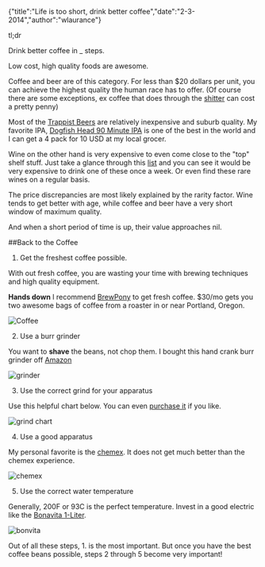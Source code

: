 {"title":"Life is too short, drink better coffee","date":"2-3-2014","author":"wlaurance"}

tl;dr

Drink better coffee in _ steps.

Low cost, high quality foods are awesome.

Coffee and beer are of this category. For less than $20 dollars per
unit, you can achieve the highest quality the human race has to offer.
(Of course there are some exceptions, ex coffee that does through the
[shitter](http://en.wikipedia.org/wiki/Kopi_Luwak#Price_and_availability) can cost
a pretty penny)

Most of the [Trappist Beers](http://en.wikipedia.org/wiki/Trappist_beer)
are relatively inexpensive and suburb quality. My favorite IPA, [Dogfish
Head 90 Minute IPA](http://beeradvocate.com/beer/profile/64/2093/) is
one of the best in the world and I can get a 4 pack for 10 USD at my
local grocer. 

Wine on the other hand is very expensive to even come close to the "top"
shelf stuff. Just take a glance through this [list](http://www.wine-searcher.com/most-expensive-wines) and you can see it would be very expensive to drink one of these once a week.
Or even find these rare wines on a regular basis.

The price discrepancies are most likely explained by the rarity factor.
Wine tends to get better with age, while coffee and
beer have a very short window of maximum quality.

And when a short period of time is up, their value approaches nil.

##Back to the Coffee

1. Get the freshest coffee possible.

With out fresh coffee, you are wasting your time with brewing
techniques and high quality equipment.

**Hands down** I recommend [BrewPony](http://brewpony.com/) to get fresh
coffee. $30/mo gets you two awesome bags of coffee from a roaster in or
near Portland, Oregon.

![Coffee](http://brewpony.com/wp-content/uploads/2014/01/ccc_coffee.jpg)

2. Use a burr grinder

You want to **shave** the beans, not chop them. I bought this hand crank
burr grinder off [Amazon](http://www.amazon.com/Hario-Coffee-Mill-Slim-Grinder/dp/B001804CLY/)

![grinder](/img/hand-burr-grinder.jpg)

3. Use the correct grind for your apparatus

Use this helpful chart below. You can even [purchase it](http://popchartlab.com/collections/prints/products/the-compendious-coffee-chart)
if you like.

![grind chart](/img/coffee-grind-poster.jpg)

4. Use a good apparatus

My personal favorite is the [chemex](http://www.chemexcoffeemaker.com/).
It does not get much better than the chemex experience. 

![chemex](/img/chemex-classic.jpg)

5. Use the correct water temperature 

Generally, 200F or 93C is the perfect temperature. Invest in a good
electric like the [Bonavita 1-Liter](http://www.amazon.com/Bonavita-Variable-Temperature-Electric-Gooseneck/dp/B005YR0F40/).

![bonvita](/img/bonavita.jpg)

Out of all these steps, 1. is the most important. But once you have the
best coffee beans possible, steps 2 through 5 become very important!
